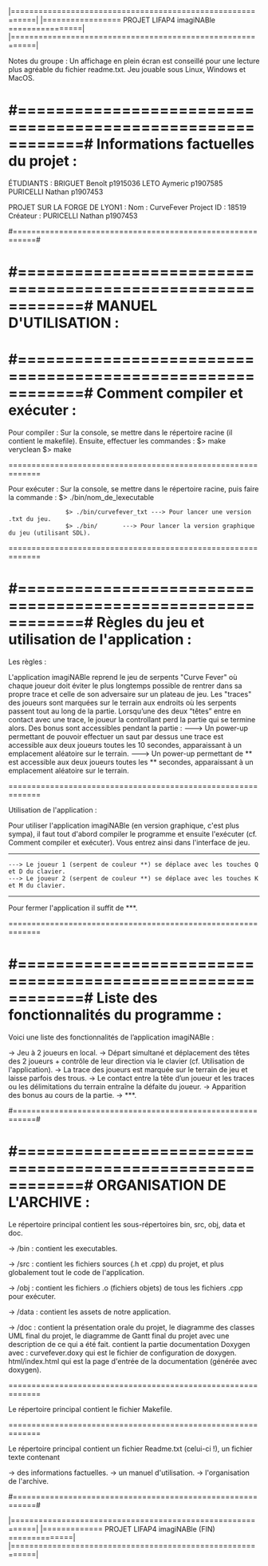 |===========================================================|
|================= PROJET LIFAP4 imagiNABle ================|
|===========================================================|




Notes du groupe : 
   Un affichage en plein écran est conseillé pour une lecture plus agréable du fichier readme.txt.
   Jeu jouable sous Linux, Windows et MacOS.




#===========================================================#
             Informations factuelles du projet :
=============================================================

ÉTUDIANTS :
   BRIGUET Benoît p1915036
   LETO Aymeric p1907585
   PURICELLI Nathan p1907453

PROJET SUR LA FORGE DE LYON1 :
   Nom : CurveFever
   Project ID : 18519
   Créateur : PURICELLI Nathan p1907453

#===========================================================#






#===========================================================#
		  MANUEL D'UTILISATION : 
=============================================================



#===========================================================#
               Comment compiler et exécuter : 
=============================================================

Pour compiler :
   Sur la console, se mettre dans le répertoire racine (il contient le makefile).
   Ensuite, effectuer les commandes :	$> make veryclean
					$> make 
					
=============================================================

Pour exécuter :
   Sur la console, se mettre dans le répertoire racine,
   puis faire la commande : $> ./bin/nom_de_lexecutable

					$> ./bin/curvefever_txt	---> Pour lancer une version .txt du jeu.
					$> ./bin/		---> Pour lancer la version graphique du jeu (utilisant SDL).

=============================================================



#===========================================================#
      Règles du jeu et utilisation de l'application : 
=============================================================

Les règles :

   L'application imagiNABle reprend le jeu de serpents "Curve Fever" où chaque joueur doit éviter le plus longtemps possible de rentrer dans sa propre trace et celle de son adversaire sur un plateau de jeu.
   Les "traces" des joueurs sont marquées sur le terrain aux endroits où les serpents passent tout au long de la partie.
   Lorsqu’une des deux “têtes” entre en contact avec une trace, le joueur la controllant perd la partie qui se termine alors.
   Des bonus sont accessibles pendant la partie :
    ---> Un power-up permettant de pouvoir effectuer un saut par dessus une trace est accessible aux deux joueurs toutes les 10 secondes, apparaissant à un emplacement aléatoire sur le terrain.
    ---> Un power-up permettant de ** est accessible aux deux joueurs toutes les ** secondes, apparaissant à un emplacement aléatoire sur le terrain.

=============================================================

Utilisation de l'application :

   Pour utiliser l'application imagiNABle (en version graphique, c'est plus sympa), il faut tout d'abord compiler le programme et ensuite l'exécuter (cf. Comment compiler et exécuter).
   Vous entrez ainsi dans l'interface de jeu.
   ***
    ---> Le joueur 1 (serpent de couleur **) se déplace avec les touches Q et D du clavier.
    ---> Le joueur 2 (serpent de couleur **) se déplace avec les touches K et M du clavier.
   ***
   Pour fermer l'application il suffit de ***.


=============================================================



#===========================================================#
          Liste des fonctionnalités du programme : 
=============================================================

Voici une liste des fonctionnalités de l’application imagiNABle :

   -> Jeu à 2 joueurs en local.
   -> Départ simultané et déplacement des têtes des 2 joueurs + contrôle de leur direction via le clavier (cf. Utilisation de l'application).
   -> La trace des joueurs est marquée sur le terrain de jeu et laisse parfois des trous.
   -> Le contact entre la tête d’un joueur et les traces ou les délimitations du terrain entraîne la défaite du joueur.
   -> Apparition des bonus au cours de la partie.
   -> ***.

#===========================================================#






#===========================================================#
                ORGANISATION DE L'ARCHIVE :
=============================================================

Le répertoire principal contient les sous-répertoires bin, src, obj, data et doc.


   -> /bin : contient les executables.

   -> /src : contient les fichiers sources (.h et .cpp) du projet, et plus globalement tout le code de l'application.

   -> /obj : contient les fichiers .o (fichiers objets) de tous les fichiers .cpp pour exécuter.

   -> /data : contient les assets de notre application.

   -> /doc : contient la présentation orale du projet, le diagramme des classes UML final du projet, le diagramme de Gantt final du projet avec une description de ce qui a été fait.
	     contient la partie documentation Doxygen avec : curvefever.doxy qui est le fichier de configuration de doxygen.
             						  html/index.html qui est la page d'entrée de la documentation (générée avec doxygen).

=============================================================

Le répertoire principal contient le fichier Makefile.

=============================================================

Le répertoire principal contient un fichier Readme.txt (celui-ci !), un fichier texte contenant

   -> des informations factuelles.
   -> un manuel d'utilisation.
   -> l'organisation de l'archive.

#===========================================================#






|===========================================================|
|============= PROJET LIFAP4 imagiNABle (FIN) ==============|
|===========================================================|